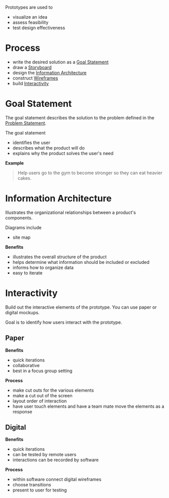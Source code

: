 Prototypes are used to

- visualize an idea
- assess feasibility
- test design effectiveness

# Process

- write the desired solution as a [Goal Statement](#Goal%20Statement)
- draw a [Storyboard](Tooling/Storyboard.md)
- design the [Information Architecture](#Information%20Architecture)
- construct [Wireframes](Tooling/Wireframes.md)
- build [Interactivity](#Interactivity)

# Goal Statement

The goal statement describes the solution to the problem defined in the [Problem Statement](Design%20Thinking/2-Define.md#Problem%20Statement).

The goal statement

- identifies the user
- describes what the product will do
- explains why the product solves the user's need

**Example**

> Help users go to the gym to become stronger so they can eat heavier cakes.


# Information Architecture

Illustrates the organizational relationships between a product's components.

Diagrams include

- site map

**Benefits**

- illustrates the overall structure of the product
- helps determine what information should be included or excluded
- informs how to organize data
- easy to iterate

# Interactivity

Build out the interactive elements of the prototype. You can use paper or digital mockups.

Goal is to identify how users interact with the prototype.

## Paper

**Benefits**

- quick iterations
- collaborative
- best in a focus group setting

**Process**

- make cut outs for the various elements
- make a cut out of the screen
- layout order of interaction
- have user touch elements and have a team mate move the elements as a response

## Digital

**Benefits**

- quick iterations
- can be tested by remote users
- interactions can be recorded by software

**Process**

- within software connect digital wireframes
- choose transitions
- present to user for testing

